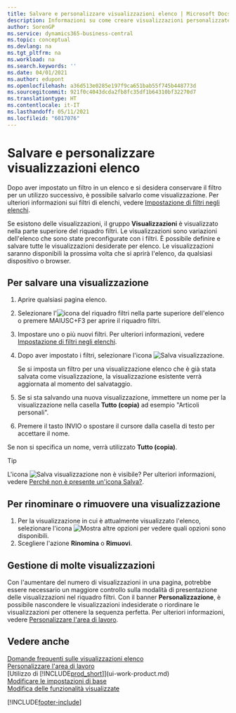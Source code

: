 ```yaml
---
title: Salvare e personalizzare visualizzazioni elenco | Microsoft Docs
description: Informazioni su come creare visualizzazioni personalizzate di elenchi filtrati.
author: SorenGP
ms.service: dynamics365-business-central
ms.topic: conceptual
ms.devlang: na
ms.tgt_pltfrm: na
ms.workload: na
ms.search.keywords: ''
ms.date: 04/01/2021
ms.author: edupont
ms.openlocfilehash: a36d513e0285e197f9ca651bab55f745b448773d
ms.sourcegitcommit: 921f0c4043dcda2fb8fc35df1b64310bf32270d7
ms.translationtype: HT
ms.contentlocale: it-IT
ms.lasthandoff: 05/11/2021
ms.locfileid: "6017076"
---
```

# <a name="save-and-personalize-list-views"></a>Salvare e personalizzare visualizzazioni elenco
Dopo aver impostato un filtro in un elenco e si desidera conservare il filtro per un utilizzo successivo, è possibile salvarlo come visualizzazione. Per ulteriori informazioni sui filtri di elenchi, vedere [Impostazione di filtri negli elenchi](ui-enter-criteria-filters.md#setting-filters-on-lists).

Se esistono delle visualizzazioni, il gruppo **Visualizzazioni** è visualizzato nella parte superiore del riquadro filtri. Le visualizzazioni sono variazioni dell'elenco che sono state preconfigurate con i filtri. È possibile definire e salvare tutte le visualizzazioni desiderate per elenco. Le visualizzazioni saranno disponibili la prossima volta che si aprirà l'elenco, da qualsiasi dispositivo o browser.

## <a name="to-save-a-view"></a>Per salvare una visualizzazione
1. Aprire qualsiasi pagina elenco.
2. Selezionare l'![icona del riquadro filtri](media/open-filter-pane-icon.png "Icona del riquadro filtri") nella parte superiore dell'elenco o premere MAIUSC+F3 per aprire il riquadro filtri.
3. Impostare uno o più nuovi filtri. Per ulteriori informazioni, vedere [Impostazione di filtri negli elenchi](ui-enter-criteria-filters.md#setting-filters-on-lists).
4. Dopo aver impostato i filtri, selezionare l'icona ![Salva visualizzazione](media/save_view_icon.png "Salva visualizzazione").

    Se si imposta un filtro per una visualizzazione elenco che è già stata salvata come visualizzazione, la visualizzazione esistente verrà aggiornata al momento del salvataggio.
5. Se si sta salvando una nuova visualizzazione, immettere un nome per la visualizzazione nella casella **Tutto (copia)** ad esempio "Articoli personali".
6. Premere il tasto INVIO o spostare il cursore dalla casella di testo per accettare il nome.

Se non si specifica un nome, verrà utilizzato **Tutto (copia)**.

> [!TIP]
> L'icona ![Salva visualizzazione](media/save_view_icon.png "Salva visualizzazione") non è visibile? Per ulteriori informazioni, vedere [Perché non è presente un'icona Salva?](/dynamics365/business-central/ui-views-faq#save).

## <a name="to-rename-or-remove-a-view"></a>Per rinominare o rimuovere una visualizzazione
1. Per la visualizzazione in cui è attualmente visualizzato l'elenco, selezionare l'icona ![Mostra altre opzioni](media/show-more-options-icon.png "Mostra altre opzioni") per vedere quali opzioni sono disponibili.
2. Scegliere l'azione **Rinomina** o **Rimuovi**.

## <a name="managing-many-views"></a>Gestione di molte visualizzazioni
Con l'aumentare del numero di visualizzazioni in una pagina, potrebbe essere necessario un maggiore controllo sulla modalità di presentazione delle visualizzazioni nel riquadro filtri. Con il banner **Personalizzazione**, è possibile nascondere le visualizzazioni indesiderate o riordinare le visualizzazioni per ottenere la sequenza perfetta. Per ulteriori informazioni, vedere [Personalizzare l'area di lavoro](ui-personalization-user.md).

## <a name="see-also"></a>Vedere anche
[Domande frequenti sulle visualizzazioni elenco](ui-views-faq.yml)  
[Personalizzare l'area di lavoro](ui-personalization-user.md)    
[Utilizzo di [!INCLUDE[prod_short](includes/prod_short.md)]](ui-work-product.md)    
[Modificare le impostazioni di base](ui-change-basic-settings.md)  
[Modifica delle funzionalità visualizzate](ui-experiences.md)  


[!INCLUDE[footer-include](includes/footer-banner.md)]